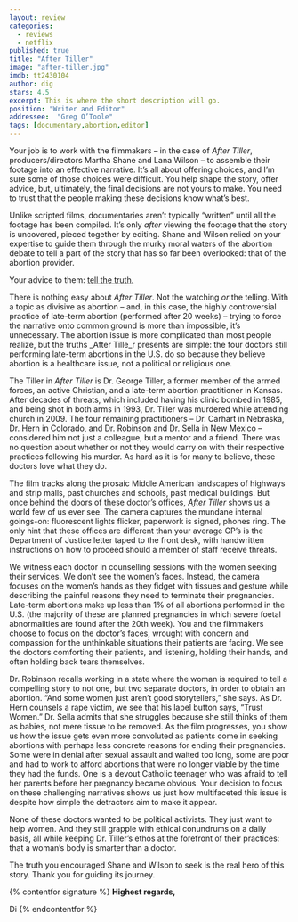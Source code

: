 ```yaml
---
layout: review
categories: 
  - reviews
  - netflix
published: true
title: "After Tiller"
image: "after-tiller.jpg"
imdb: tt2430104
author: dig
stars: 4.5
excerpt: This is where the short description will go.
position: "Writer and Editor"
addressee:  "Greg O’Toole"
tags: [documentary,abortion,editor]
---
```

Your job is to work with the filmmakers – in the case of _After Tiller_, producers/directors Martha Shane and Lana Wilson – to assemble their footage into an effective narrative. It’s all about offering choices, and I’m sure some of those choices were difficult. You help shape the story, offer advice, but, ultimately, the final decisions are not yours to make. You need to trust that the people making these decisions know what’s best. 

Unlike scripted films, documentaries aren’t typically “written” until all the footage has been compiled. It’s only _after_ viewing the footage that the story is uncovered, pieced together by editing. Shane and Wilson relied on your expertise to guide them through the murky moral waters of the abortion debate to tell a part of the story that has so far been overlooked: that of the abortion provider. 

Your advice to them: [tell the truth.](http://video.pbs.org/video/2365315295/) 

There is nothing easy about _After Tiller_. Not the watching _or_ the telling. With a topic as divisive as abortion – and, in this case, the highly controversial practice of late-term abortion (performed after 20 weeks) – trying to force the narrative onto common ground is more than impossible, it’s unnecessary. The abortion issue is more complicated than most people realize, but the truths _After Tille_r presents are simple: the four doctors still performing late-term abortions in the U.S. do so because they believe abortion is a healthcare issue, not a political or religious one. 

The Tiller in _After Tiller_ is Dr. George Tiller, a former member of the armed forces, an active Christian, and a late-term abortion practitioner in Kansas. After decades of threats, which included having his clinic bombed in 1985, and being shot in both arms in 1993, Dr. Tiller was murdered while attending church in 2009. The four remaining practitioners – Dr. Carhart in Nebraska, Dr. Hern in Colorado, and Dr. Robinson and Dr. Sella in New Mexico – considered him not just a colleague, but a mentor and a friend. There was no question about whether or not they would carry on with their respective practices following his murder. As hard as it is for many to believe, these doctors love what they do.

The film tracks along the prosaic Middle American landscapes of highways and strip malls, past churches and schools, past medical buildings. But once behind the doors of these doctor’s offices, _After Tiller_ shows us a world few of us ever see. The camera captures the mundane internal goings-on: fluorescent lights flicker, paperwork is signed, phones ring. The only hint that these offices are different than your average GP’s is the Department of Justice letter taped to the front desk, with handwritten instructions on how to proceed should a member of staff receive threats. 

We witness each doctor in counselling sessions with the women seeking their services. We don’t see the women’s faces. Instead, the camera focuses on the women’s hands as they fidget with tissues and gesture while describing the painful reasons they need to terminate their pregnancies. Late-term abortions make up less than 1% of all abortions performed in the U.S. (the majority of these are planned pregnancies in which severe foetal abnormalities are found after the 20th week). You and the filmmakers choose to focus on the doctor’s faces, wrought with concern and compassion for the unthinkable situations their patients are facing. We see the doctors comforting their patients, and listening, holding their hands, and often holding back tears themselves. 


Dr. Robinson recalls working in a state where the woman is required to tell a compelling story to not one, but two separate doctors, in order to obtain an abortion. “And some women just aren’t good storytellers,” she says. As Dr. Hern counsels a rape victim, we see that his lapel button says, “Trust Women.” Dr. Sella admits that she struggles because she still thinks of them as babies, not mere tissue to be removed. As the film progresses, you show us how the issue gets even more convoluted as patients come in seeking abortions with perhaps less concrete reasons for ending their pregnancies. Some were in denial after sexual assault and waited too long, some are poor and had to work to afford abortions that were no longer viable by the time they had the funds. One is a devout Catholic teenager who was afraid to tell her parents before her pregnancy became obvious. Your decision to focus on these challenging narratives shows us just how multifaceted this issue is despite how simple the detractors aim to make it appear. 

None of these doctors wanted to be political activists. They just want to help women. And they still grapple with ethical conundrums on a daily basis, all while keeping Dr. Tiller’s ethos at the forefront of their practices: that a woman’s body is smarter than a doctor. 

The truth you encouraged Shane and Wilson to seek is the real hero of this story. Thank you for guiding its journey. 

{% contentfor signature %}
**Highest regards,**

Di
{% endcontentfor %}